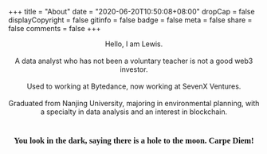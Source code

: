 +++
title = "About"
date = "2020-06-20T10:50:08+08:00"
dropCap = false
displayCopyright = false
gitinfo = false
badge = false
meta = false
share = false
comments = false
+++



<center> Hello, I am Lewis.</center><br>

<center>A data analyst who has not been a voluntary teacher is not a good web3 investor.</center><br>

<center>Used to working at Bytedance, now working at SevenX Ventures.</center><br>

<center>Graduated from Nanjing University, majoring in environmental planning, with a specialty in data analysis and an interest in blockchain. </center><br>

<center><h3 class="viva-la-vida" style="font-family:'ZCOOL XiaoWei'">You look in the dark, saying there is a hole to the moon. Carpe Diem!</h2></center>